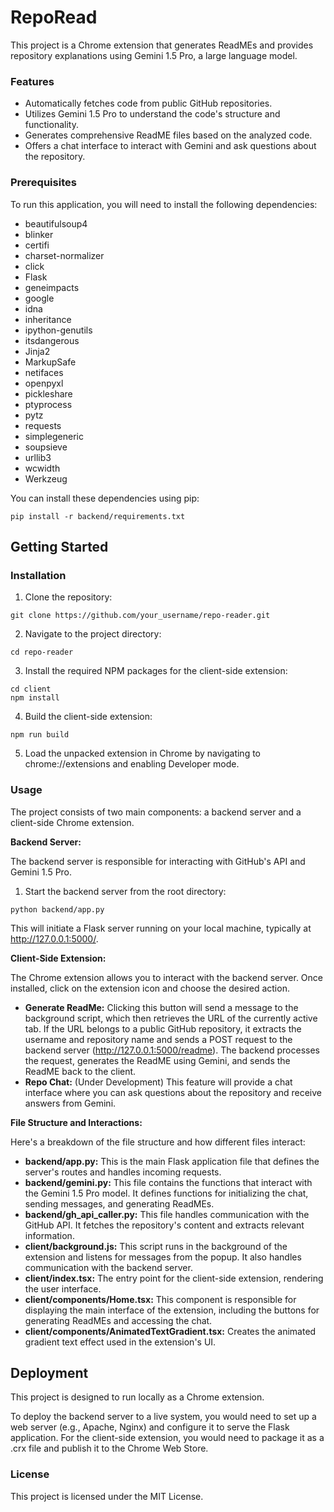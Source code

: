 # RepoRead

This project is a Chrome extension that generates ReadMEs and provides repository explanations using Gemini 1.5 Pro, a large language model.

### Features

- Automatically fetches code from public GitHub repositories.
- Utilizes Gemini 1.5 Pro to understand the code's structure and functionality.
- Generates comprehensive ReadME files based on the analyzed code.
- Offers a chat interface to interact with Gemini and ask questions about the repository.

### Prerequisites

To run this application, you will need to install the following dependencies:

*   beautifulsoup4
*   blinker
*   certifi
*   charset-normalizer
*   click
*   Flask
*   geneimpacts
*   google
*   idna
*   inheritance
*   ipython-genutils
*   itsdangerous
*   Jinja2
*   MarkupSafe
*   netifaces
*   openpyxl
*   pickleshare
*   ptyprocess
*   pytz
*   requests
*   simplegeneric
*   soupsieve
*   urllib3
*   wcwidth
*   Werkzeug

You can install these dependencies using pip:

```
pip install -r backend/requirements.txt 
```

## Getting Started

### Installation

1.  Clone the repository:

```
git clone https://github.com/your_username/repo-reader.git
```

2.  Navigate to the project directory:

```
cd repo-reader
```

3.  Install the required NPM packages for the client-side extension:

```
cd client
npm install
```

4.  Build the client-side extension:

```
npm run build
```

5.  Load the unpacked extension in Chrome by navigating to chrome://extensions and enabling Developer mode. 

### Usage

The project consists of two main components: a backend server and a client-side Chrome extension.

**Backend Server:**

The backend server is responsible for interacting with GitHub's API and Gemini 1.5 Pro.

1.  Start the backend server from the root directory:

```
python backend/app.py
```

This will initiate a Flask server running on your local machine, typically at http://127.0.0.1:5000/.

**Client-Side Extension:**

The Chrome extension allows you to interact with the backend server. Once installed, click on the extension icon and choose the desired action.

*   **Generate ReadMe:** Clicking this button will send a message to the background script, which then retrieves the URL of the currently active tab. If the URL belongs to a public GitHub repository, it extracts the username and repository name and sends a POST request to the backend server (http://127.0.0.1:5000/readme). The backend processes the request, generates the ReadME using Gemini, and sends the ReadME back to the client. 
*   **Repo Chat:** (Under Development) This feature will provide a chat interface where you can ask questions about the repository and receive answers from Gemini. 

**File Structure and Interactions:**

Here's a breakdown of the file structure and how different files interact:

*   **backend/app.py:** This is the main Flask application file that defines the server's routes and handles incoming requests. 
*   **backend/gemini.py:** This file contains the functions that interact with the Gemini 1.5 Pro model. It defines functions for initializing the chat, sending messages, and generating ReadMEs.
*   **backend/gh\_api\_caller.py:** This file handles communication with the GitHub API. It fetches the repository's content and extracts relevant information.
*   **client/background.js:** This script runs in the background of the extension and listens for messages from the popup. It also handles communication with the backend server.
*   **client/index.tsx:** The entry point for the client-side extension, rendering the user interface.
*   **client/components/Home.tsx:** This component is responsible for displaying the main interface of the extension, including the buttons for generating ReadMEs and accessing the chat.
*   **client/components/AnimatedTextGradient.tsx:** Creates the animated gradient text effect used in the extension's UI.

## Deployment

This project is designed to run locally as a Chrome extension. 

To deploy the backend server to a live system, you would need to set up a web server (e.g., Apache, Nginx) and configure it to serve the Flask application. For the client-side extension, you would need to package it as a .crx file and publish it to the Chrome Web Store.

### License

This project is licensed under the MIT License.

